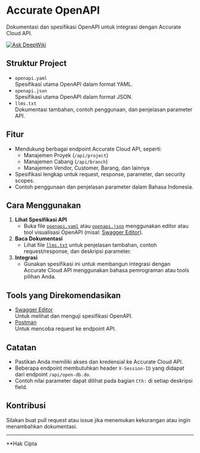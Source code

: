 # Accurate OpenAPI

Dokumentasi dan spesifikasi OpenAPI untuk integrasi dengan Accurate Cloud API.

[![Ask DeepWiki](https://deepwiki.com/badge.svg)](https://deepwiki.com/tickernelz/accurate-openapi)

## Struktur Project

- `openapi.yaml`  
  Spesifikasi utama OpenAPI dalam format YAML.
- `openapi.json`  
  Spesifikasi utama OpenAPI dalam format JSON.
- `llms.txt`  
  Dokumentasi tambahan, contoh penggunaan, dan penjelasan parameter API.

## Fitur

- Mendukung berbagai endpoint Accurate Cloud API, seperti:
  - Manajemen Proyek (`/api/project`)
  - Manajemen Cabang (`/api/branch`)
  - Manajemen Vendor, Customer, Barang, dan lainnya
- Spesifikasi lengkap untuk request, response, parameter, dan security scopes.
- Contoh penggunaan dan penjelasan parameter dalam Bahasa Indonesia.

## Cara Menggunakan

1. **Lihat Spesifikasi API**
   - Buka file [`openapi.yaml`](openapi.yaml) atau [`openapi.json`](openapi.json) menggunakan editor atau tool visualisasi OpenAPI (misal: [Swagger Editor](https://editor.swagger.io/)).
2. **Baca Dokumentasi**
   - Lihat file [`llms.txt`](llms.txt) untuk penjelasan tambahan, contoh request/response, dan deskripsi parameter.
3. **Integrasi**
   - Gunakan spesifikasi ini untuk membangun integrasi dengan Accurate Cloud API menggunakan bahasa pemrograman atau tools pilihan Anda.

## Tools yang Direkomendasikan

- [Swagger Editor](https://editor.swagger.io/)  
  Untuk melihat dan menguji spesifikasi OpenAPI.
- [Postman](https://www.postman.com/)  
  Untuk mencoba request ke endpoint API.

## Catatan

- Pastikan Anda memiliki akses dan kredensial ke Accurate Cloud API.
- Beberapa endpoint membutuhkan header `X-Session-ID` yang didapat dari endpoint `/api/open-db.do`.
- Contoh nilai parameter dapat dilihat pada bagian `Cth:` di setiap deskripsi field.

## Kontribusi

Silakan buat pull request atau issue jika menemukan kekurangan atau ingin menambahkan dokumentasi.

---

**Hak Cipta
